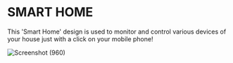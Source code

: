 # SMART HOME

This 'Smart Home' design is used to monitor and control various devices of your house just with a click on your mobile phone!







![Screenshot (960)](https://github.com/faru529/Smart_Home/assets/98169686/3e3ddfd7-782c-4f01-89bd-7d958c283b8e)
